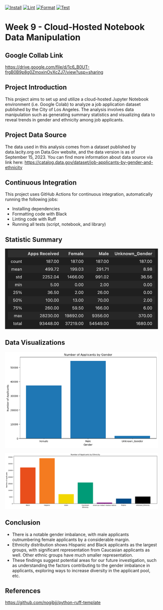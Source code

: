 [![Install](https://github.com/nogibjj/Jennifer_W9_Cloud_Hosted_Notebook/actions/workflows/install.yml/badge.svg)](https://github.com/nogibjj/Jennifer_W9_Cloud_Hosted_Notebook/actions/workflows/install.yml)
[![Lint](https://github.com/nogibjj/Jennifer_W9_Cloud_Hosted_Notebook/actions/workflows/lint.yml/badge.svg)](https://github.com/nogibjj/Jennifer_W9_Cloud_Hosted_Notebook/actions/workflows/lint.yml)
[![Format](https://github.com/nogibjj/Jennifer_W9_Cloud_Hosted_Notebook/actions/workflows/format.yml/badge.svg)](https://github.com/nogibjj/Jennifer_W9_Cloud_Hosted_Notebook/actions/workflows/format.yml)
[![Test](https://github.com/nogibjj/Jennifer_W9_Cloud_Hosted_Notebook/actions/workflows/test.yml/badge.svg)](https://github.com/nogibjj/Jennifer_W9_Cloud_Hosted_Notebook/actions/workflows/test.yml)

# Week 9 - Cloud-Hosted Notebook Data Manipulation 

## Google Collab Link

https://drive.google.com/file/d/1c6_B0UT-frgB0B9p8g0ZmoxinOvXcZJ7/view?usp=sharing 

## Project Introduction
This project aims to set up and utilize a cloud-hosted Jupyter Notebook environment (i.e. Google Colab) to analyze a job application dataset published by the City of Los Angeles. The analysis involves data manipulation such as generating summary statistics and visualizing data to reveal trends in gender and ethnicity among job applicants. 

## Project Data Source
The data used in this analysis comes from a dataset published by data.lacity.org on Data.Gov website, and the data version is as of September 15, 2023. You can find more information about data source via link here: https://catalog.data.gov/dataset/job-applicants-by-gender-and-ethnicity 

## Continuous Integration
This project uses GitHub Actions for continuous integration, automatically running the following jobs:
- Installing dependencies
- Formatting code with Black
- Linting code with Ruff
- Running all tests (script, notebook, and library)

## Statistic Summary 
![alt text](image-2.png)

## Data Visualizations
![alt text](image.png)

![alt text](image-1.png)

## Conclusion
- There is a notable gender imbalance, with male applicants outnumbering female applicants by a considerable margin.
- Ethnicity distribution shows Hispanic and Black applicants as the largest groups, with significant representation from Caucasian applicants as well. Other ethnic groups have much smaller representation.
- These findings suggest potential areas for our future investigation, such as understanding the factors contributing to the gender imbalance in applicants, exploring ways to increase diversity in the applicant pool, etc.

## References
https://github.com/nogibjj/python-ruff-template


